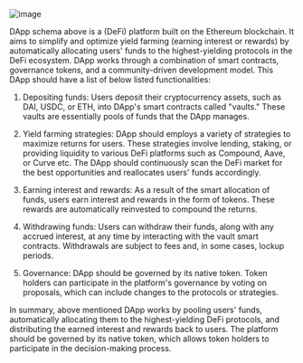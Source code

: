 
![image](https://user-images.githubusercontent.com/113106548/235148652-b3a129e4-9de8-486f-8350-abc4f1d92062.png)


DApp schema above is a (DeFi) platform built on the Ethereum blockchain. It aims to simplify and optimize yield farming (earning interest or rewards) by automatically allocating users' funds to the highest-yielding protocols in the DeFi ecosystem. DApp works through a combination of smart contracts, governance tokens, and a community-driven development model. This DApp should have a list of below listed functionalities:

1) Depositing funds: Users deposit their cryptocurrency assets, such as DAI, USDC, or ETH, into DApp's smart contracts called "vaults." These vaults are essentially pools of funds that the DApp manages.

2) Yield farming strategies: DApp should employs a variety of strategies to maximize returns for users. These strategies involve lending, staking, or providing liquidity to various DeFi platforms such as Compound, Aave, or Curve etc. The DApp should continuously scan the DeFi market for the best opportunities and reallocates users' funds accordingly.

3) Earning interest and rewards: As a result of the smart allocation of funds, users earn interest and rewards in the form of tokens. These rewards are automatically reinvested to compound the returns.

4) Withdrawing funds: Users can withdraw their funds, along with any accrued interest, at any time by interacting with the vault smart contracts. Withdrawals are subject to fees and, in some cases, lockup periods.

5) Governance: DApp should be governed by its native token. Token holders can participate in the platform's governance by voting on proposals, which can include changes to the protocols or strategies.


In summary, above mentioned DApp works by pooling users' funds, automatically allocating them to the highest-yielding DeFi protocols, and distributing the earned interest and rewards back to users. The platform should be governed by its native token, which allows token holders to participate in the decision-making process.
